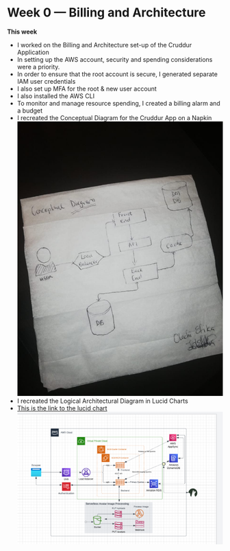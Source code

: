 # Week 0 — Billing and Architecture

**This week**
- I worked on the Billing and Architecture set-up of the Cruddur Application
- In setting up the AWS account, security and spending considerations were a priority.
- In order to ensure that the root account is secure, I generated separate IAM user credentials
- I also set up MFA for the root & new user account
- I also installed the AWS CLI 
- To monitor and manage resource spending, I created a billing alarm and a budget
- I recreated the Conceptual Diagram for the Cruddur App on a Napkin ![Conceptual Diagram](napkin.jpg) 
- I recreated the Logical Architectural Diagram in Lucid Charts 
- [This is the link to the lucid chart](https://lucid.app/lucidchart/dbe31b17-a139-4869-9bbf-71db56c3bb0d/edit?invitationId=inv_8ce40e6b-7d09-497d-99dc-3aac9b881a08&page=0_0#)![Logical Architectural Diagram](cruddur.png) 
